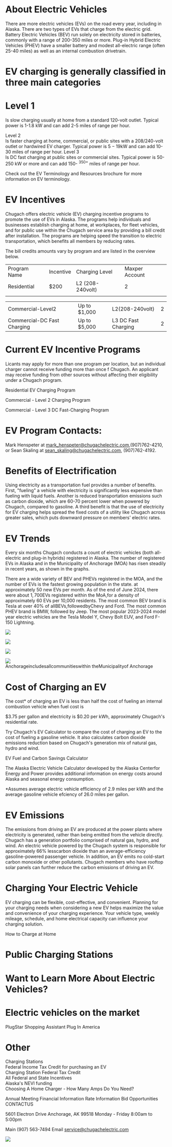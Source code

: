 # About Electric Vehicles  

There are more electric vehicles (EVs) on the road every year, including in Alaska. There are two types of EVs that charge from the electric grid. Battery Electric Vehicles (BEV) run solely on electricity stored in batteries, commonly with a range of 200-350 miles or more. Plug-in Hybrid Electric Vehicles (PHEV) have a smaller battery and modest all-electric range (often 25-40 miles) as well as an internal combustion drivetrain.  

# EV charging is generally classified in three main categories  

# Level 1  

Is slow charging usually at home from a standard 120-volt outlet. Typical power is 1-1.8 kW and can add 2-5 miles of range per hour.  

Level 2   
Is faster charging at home, commercial, or public sites with a 208/240-volt outlet or hardwired EV charger. Typical power is $5{-}19\mathsf{k W}$ and can add 10-30 miles of range per hour. Level 3   
Is DC fast charging at public sites or commercial sites. Typical power is 50-250 kW or more and can add 150- $^{350+}$ miles of range per hour.  

Check out the EV Terminology and Resources brochure for more information on EV terminology.  

# EV Incentives  

Chugach offers electric vehicle (EV) charging incentive programs to promote the use of EVs in Alaska. The programs help individuals and businesses establish charging at home, at workplaces, for fleet vehicles, and for public use within the Chugach service area by providing a bill credit after installation. The programs are helping speed the transition to electric transportation, which benefits all members by reducing rates.  

The bill credits amounts vary by program and are listed in the overview below.  

<html><body><table><tr><td>Program Name</td><td>Incentive</td><td>Charging Level</td><td>Maxper Account</td></tr><tr><td>Residential</td><td>$200</td><td>L2 (208-240volt)</td><td>2</td></tr><tr><td></td><td></td><td></td><td></td></tr></table></body></html>  

<html><body><table><tr><td>Commercial-Level2</td><td>Up to $1,000</td><td>L2(208-240volt)</td><td>2</td></tr><tr><td>Commercial-DC Fast Charging</td><td>Up to $5,000</td><td>L3 DC Fast Charging</td><td>2</td></tr></table></body></html>  

# Current EV Incentive Programs  

Licants may apply for more than one program per location, but an individual charger cannot receive funding more than once f Chugach. An applicant may receive funding from other sources without affecting their eligibility under a Chugach program.  

Residential EV Charging Program  

Commercial - Level 2 Charging Program  

Commercial - Level 3 DC Fast-Charging Program  

# EV Program Contacts:  

Mark Henspeter at mark_henspeter@chugachelectric.com,(907)762-4210, or Sean Skaling at sean_skaling@chugachelectric.com, (907)762-4192.  

# Benefits of Electrification  

Using electricity as a transportation fuel provides a number of benefits. First, "fueling" a vehicle with electricity is significantly less expensive than fueling with liquid fuels. Another is reduced transportation emissions such as carbon dioxide, which are 60-70 percent lower when powered by Chugach, compared to gasoline. A third benefit is that the use of electricity for EV charging helps spread the fixed costs of a utility like Chugach across greater sales, which puts downward pressure on members' electric rates.  

# EV Trends  

Every six months Chugach conducts a count of electric vehicles (both all-electric and plug-in hybrids) registered in Alaska. The number of registered EVs in Alaska and in the Municipality of Anchorage (MOA) has risen steadily in recent years, as shown in the graphs.  

There are a wide variety of BEV and PHEVs registered in the MOA, and the number of EVs is the fastest growing population in the state. at approximately 50 new EVs per month. As of the end of June 2024, there were about $1{,}700\mathsf{E V s}$ registered within the MoA,for a density of approximately 60 EVs per 10,000 residents. The most common BEV brand is Tesla at over $40\%$ of allBEVs,followedbyChevy and Ford. The most common PHEV brand is BMW, followed by Jeep. The most popular 2023-2024 model year electric vehicles are the Tesla Model Y, Chevy Bolt EUV, and Ford F-150 Lightning.  

![](images/a5b317cf9e3e976471bfe5e20f8e6dec4f51b79021269c2c8c643ff6a886df60.jpg)  

![](images/ab0cc6f8c77a3da6a3c8ff3e9d712511c24990a77c08717dc11cbb24d414a5a6.jpg)  

![](images/4b22c7f9c7fd3c4aef12fefbaf4386a30a890b8770d06069df85942320eb932d.jpg)  

![](images/a8abd1693106248c2295e76cea8bd8eb4449a9f83ded8ebd5f65a1c3e4ab445f.jpg)  
Anchorageincludesallcommunitieswithin theMunicipalityof Anchorage  

# Cost of Charging an EV  

The cost\* of charging an EV is less than half the cost of fueling an internal combustion vehicle when fuel cost is  

$\$3.75$ per gallon and electricity is $\$0.20$ per kWh, approximately Chugach's residential rate.  

Try Chugach's EV Calculator to compare the cost of charging an EV to the cost of fueling a gasoline vehicle. It also calculates carbon dioxide emissions reduction based on Chugach's generation mix of natural gas, hydro and wind.  

EV Fuel and Carbon Savings Calculator  

The Alaska Electric Vehicle Calculator developed by the Alaska Centerfor Energy and Power provides additional information on energy costs around Alaska and seasonal energy consumption.  

\*Assumes average electric vehicle efficiency of 2.9 miles per kWh and the average gasoline vehicle efciency of 26.0 miles per gallon.  

# EV Emissions  

The emissions from driving an EV are produced at the power plants where electricity is generated, rather than being emitted from the vehicle directly. Chugach has a generation portfolio comprised of natural gas, hydro, and wind. An electric vehicle powered by the Chugach system is responsible for approximately $66\%$ lesscarbon dioxide than an average-efficiency gasoline-powered passenger vehicle. In addition, an EV emits no cold-start carbon monoxide or other pollutants. Chugach members who have rooftop solar panels can further reduce the carbon emissions of driving an EV.  

# Charging Your Electric Vehicle  

EV charging can be flexible, cost-effective, and convenient. Planning for your charging needs when considering a new EV helps maximize the value and convenience of your charging experience. Your vehicle type, weekly mileage, schedule, and home electrical capacity can influence your charging solution.  

How to Charge at Home  

# Public Charging Stations  

# Want to Learn More About Electric Vehicles?  

# Electric vehicles on the market  

PlugStar Shopping Assistant Plug In America  

# Other  

Charging Stations   
Federal Income Tax Credit for purchasing an EV   
Charging Station Federal Tax Credit   
All Federal and State Incentives   
Alaska's NEVl funding   
Choosing A Home Charger - How Many Amps Do You Need?  

Annual Meeting Financial Information Rate Information Bid Opportunities CONTACTUS  

5601 Electron Drive Anchorage, AK 99518 Monday - Friday 8:00am to 5:00pm  

Main (907) 563-7494 Email service@chugachelectric.com  

![](images/410bdbb16986950065467fb3da586884f1c6ac830c232a3a65bc1b80d53f1bb7.jpg)  